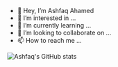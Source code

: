 - 👋 Hey, I’m Ashfaq Ahamed
- 👀 I’m interested in ...
- 🌱 I’m currently learning ...
- 💞️ I’m looking to collaborate on ...
- 📫 How to reach me ...

![Ashfaq's GitHub stats](https://github-readme-stats.vercel.app/api?username=iamashfaqahamed&show_icons=true&theme=merko)
